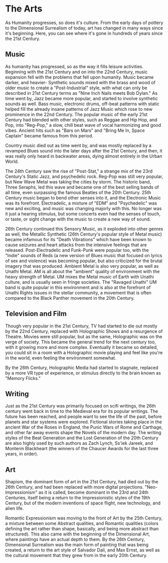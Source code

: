 # The Arts

As Humanity progresses, so does it's culture. From the early days of pottery to the Dimensional Surrealism of today, art has changed in many ways since it's beginning. Here, you can see where it's gone in hundreds of years since the 21st Century.

## Music

As humanity has progressed, so as the way it fills leisure activities. Beginning with the 21st Century and on into the 22nd Century,
music expansion fell with the problems that fell upon humanity. Music became darker, and heavier- Synthetic sounds mixed with the
brass and wood of older music to create a "Post-Industrial" style, with what can only be described in 21st Century terms as "Nine Inch
Nails meets Bob Dylan." As time went by, Jazz became more popular, and started to involve synthetic sounds as well. Bass music,
electronic drums, off-beat patterns with static helped fill the already insane patterns of Jazz Music which rose to new prominence in 
the 22nd Century. The popular music of the early 21st Century had blended with other styles, such as Reggae and Hip Hop, and Pop,
into "Reg-Pop," a slow, chill beat wave of vocal harmonizing and good vibes. Ancient hits such as "Bars on Mars" and "Bring Me In, 
Space Captain" became famous from this period. 

Country music died out as time went by, and was mostly replaced by a revamped Blues sound into the later days after the 21st Century, 
and then, it was really only heard in backwater areas, dying almost entirely in the Urban World.

The 24th Century saw the rise of "Post-Stat," a strange mix of the 23rd Century's Static Jazz, and psychedelic rock. Reg-Pop was still
very popular, but New Wave Metal was taking the cities by storm. The historic band, Three Seraphs, led this wave and became one of the
best selling bands of all time, even surpassing the famous Beatles of the 20th Century.
25th Century music began to bend other senses into it, and the Electronic Music was its forefront. Electradelic, a mixture of "EDM" 
and "Psychedelic" was new and exciting, and music was changing majorly with this. No longer was it just a hearing stimulus, but some 
concerts even had the senses of touch, or taste, or sight change with the music to create a new way of sound.

26th Century continued this Sensory Music, as it exploded into other genres as well, the Metallic Synthetic (26th Century's popular 
style of Metal music) became infamous for its "Death Vibrations" which have been known to cause seizures and heart attacks from the 
intensive feelings that are released. Post-Electradelic and Funk-Punk were popular too, with the "Indie" sounds of Reds (a new version
of Blues music that focused on lyrics of sex and violence) was becoming popular, but also criticized for the brutal imagery that was 
produced. Ambient Metal is also very popular, as well as Unathi Metal. AM is all about the "ambient" quality of environment with the 
heavy strength of Metal. UM mixes the Metal music of Earth with Unathi culture, and is usually seen in fringe societies. The "Ravaged 
Unathi" UM band is quite popular in this environment and is also at the forefront of Unathi Rights issues in the stellar community, a 
movement that is often compared to the Black Panther movement in the 20th Century.

## Television and Film

Though very popular in the 21st Century, TV had started to die out mostly by the 22nd Century, replaced with Holographic Shows and a 
resurgence of Theatre. Movies were still popular, but as the same, Holographic was on the verge of society. This became the general 
trend for the next century too, with it growing more and more complex. Eventually it became so detailed, you could sit in a room with 
a Holographic movie playing and feel like you're in the world, even feeling the environment somewhat. 

By the 26th Century, Holographic Media had started to stagnate, replaced by a more VR type of experience, or stimulus directly to the 
brain known as "Memory Flicks." 

## Writing

Just as the 21st Century was primarily focused on scifi writings, the 26th century went back in time to the Medieval era for its 
popular writings. The future has been reached, and people want to see the life of the past, before planets and star systems were 
explored. Fictional stories taking place in the ancient War of the Roses in England, the Punic Wars of Rome and Carthage, and other 
far away events shape the Novels of the modern day. The writing styles of the Beat Generation and the Lost Generation of the 20th 
Century are also highly used by such authors as Zach Lynch, Ss'iek Jareek, and Monterm Blackheart (the winners of the Chaucer Awards 
for the last three years, in order). 

## Art

Shapism, the dominant form of art in the 21st Century, had died out by the 26th Century, and had been replaced with more digital 
projections. "Neo-Impressionism" as it is called, become dominant in the 23rd and 24th Centuries, itself being a return to the 
Impressionistic styles of the 19th Century, but of the modern inventions of space flight, new technology, and alien life. 

Romantic Expressionism was moving to the front of Art by the 25th Century, a mixture between some Abstract qualities, and Romantic 
qualities (colors defining the art rather than shape, basically, and being more abstract than structured). This also came with the 
beginning of the Dimensional Art, where paintings have an actual depth to them. By the 26th Century, Dimensional Surrealism was the 
main form of painting that was being created, a return to the art style of Salvador Dali, and Max Ernst, as well as the cultural 
movement that they grew from in the early 20th Century.